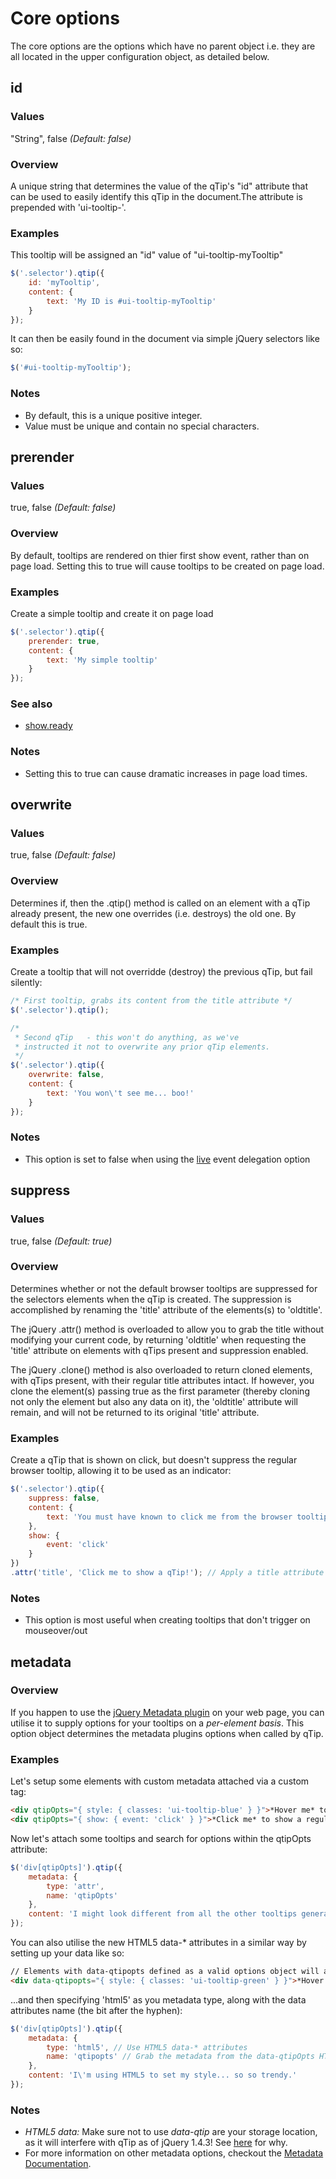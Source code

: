 # Core options

The core options are the options which have no parent object i.e. they are all located in the upper configuration object, as detailed below.

## id

### Values
"String", false *(Default: false)*

### Overview
A unique string that determines the value of the qTip's "id" attribute that can be used to easily identify this qTip in the document.The attribute is prepended with 'ui-tooltip-'.

### Examples
This tooltip will be assigned an "id" value of "ui-tooltip-myTooltip"

```js
$('.selector').qtip({
	id: 'myTooltip',
	content: {
		text: 'My ID is #ui-tooltip-myTooltip'
	}
});
```

It can then be easily found in the document via simple jQuery selectors like so:

```js
$('#ui-tooltip-myTooltip');
```

### Notes
* By default, this is a unique positive integer.
* Value must be unique and contain no special characters.



## prerender

### Values
true, false *(Default: false)*

### Overview
By default, tooltips are rendered on thier first show event, rather than on page load. Setting this to true will cause tooltips to be created on page load.

### Examples
Create a simple tooltip and create it on page load

```js
$('.selector').qtip({
	prerender: true,
	content: {
		text: 'My simple tooltip'
	}
});
```

### See also
* [show.ready](./show.md#ready)

### Notes
* Setting this to true can cause dramatic increases in page load times.



## overwrite

### Values
true, false *(Default: false)*

### Overview
Determines if, then the .qtip() method is called on an element with a qTip already present, the new one overrides (i.e. destroys) the old one. By default this is true.

### Examples
Create a tooltip that will not overridde (destroy) the previous qTip, but fail silently:

```js
/* First tooltip, grabs its content from the title attribute */
$('.selector').qtip();

/*
 * Second qTip   - this won't do anything, as we've 
 * instructed it not to overwrite any prior qTip elements.
 */
$('.selector').qtip({
	overwrite: false,
	content: {
		text: 'You won\'t see me... boo!'
	}
});
```

### Notes
* This option is set to false when using the [live](http://craigsworks.com/projects/qtip2/tutorials/events/#live) event delegation option


## suppress

### Values
true, false *(Default: true)*

### Overview
Determines whether or not the default browser tooltips are suppressed for the selectors elements when the qTip is created. The suppression is accomplished by renaming the 'title' attribute of the elements(s) to 'oldtitle'.

The jQuery .attr() method is overloaded to allow you to grab the title without modifying your current code, by returning 'oldtitle' when requesting the 'title' attribute on elements with qTips present and suppression enabled.

The jQuery .clone() method is also overloaded to return cloned elements, with qTips present, with their regular title attributes intact. If however, you clone the element(s) passing true as the first parameter (thereby cloning not only the element but also any data on it), the 'oldtitle' attribute will remain, and will not be returned to its original 'title' attribute.

### Examples
Create a qTip that is shown on click, but doesn't suppress the regular browser tooltip, allowing it to be used as an indicator:

```js
$('.selector').qtip({
	suppress: false,
	content: {
		text: 'You must have known to click me from the browser tooltip...!?'
	},
	show: {
		event: 'click'
	}
})
.attr('title', 'Click me to show a qTip!'); // Apply a title attribute to the elements
```

### Notes
* This option is most useful when creating tooltips that don't trigger on mouseover/out


## metadata

### Overview
If you happen to use the [jQuery Metadata plugin](http://plugins.jquery.com/project/metadata) on your web page, you can utilise it to supply options for your tooltips on a *per-element basis*. This option object determines the metadata plugins options when called by qTip.

### Examples
Let's setup some elements with custom metadata attached via a custom tag:

```html
<div qtipOpts="{ style: { classes: 'ui-tooltip-blue' } }">*Hover me* to see a blue tooltip</div>
<div qtipOpts="{ show: { event: 'click' } }">*Click me* to show a regular tooltip</div>
```

Now let's attach some tooltips and search for options within the qtipOpts attribute:

```js
$('div[qtipOpts]').qtip({
	metadata: {
		type: 'attr',
		name: 'qtipOpts'
	},
	content: 'I might look different from all the other tooltips generated by the same .qtip() call...'
});
```
						
You can also utilise the new HTML5 data-* attributes in a similar way by setting up your data like so:

```html
// Elements with data-qtipopts defined as a valid options object will automatically have it merged into the .qtip() calls options.
<div data-qtipopts="{ style: { classes: 'ui-tooltip-green' } }">*Hover me* to see a green tooltip</div>
```

...and then specifying 'html5' as you metadata type, along with the data attributes name (the bit after the hyphen):

```js
$('div[qtipOpts]').qtip({
	metadata: {
		type: 'html5', // Use HTML5 data-* attributes
		name: 'qtipopts' // Grab the metadata from the data-qtipOpts HTML5 attribute
	},
	content: 'I\'m using HTML5 to set my style... so so trendy.'
});
```

### Notes
* *HTML5 data:* Make sure not to use <i>data-qtip</i> are your storage location, as it will interfere with qTip as of jQuery 1.4.3! See [here](http://api.jquery.com/data/) for why.
* For more information on other metadata options, checkout the [Metadata Documentation](http://docs.jquery.com/Plugins/Metadata/metadata#options).
